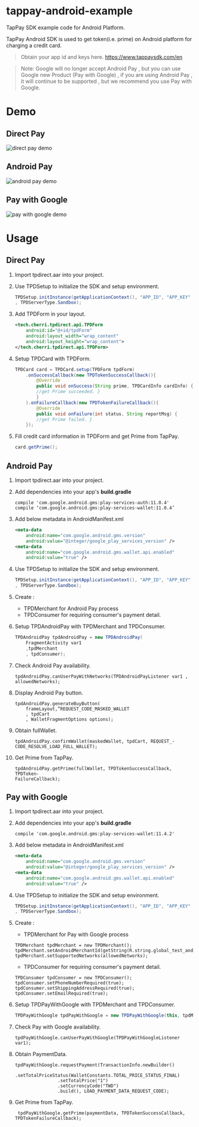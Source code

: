 # tappay-android-example

TapPay SDK example code for Android Platform.


TapPay Android SDK is used to get token(i.e. prime) on Android platform for charging a credit card.

>Obtain your app id and keys here.
     https://www.tappaysdk.com/en

>Note: Google will no longer accept Android Pay , but you can use Google new Product (Pay with Google) , if you are using Android Pay , it will continue to be supported , but we recommend you use Pay with Google.

# Demo
## Direct Pay
![direct pay demo](https://media.giphy.com/media/xUOxf4aa0035sXkfeg/giphy.gif)

## Android Pay


![android pay demo](https://media.giphy.com/media/3ohs7MZjd7lSUOPB3G/giphy.gif)

## Pay with Google
![pay with google demo](Gif/pay_with_google_demo.gif)


# Usage

## Direct Pay
1. Import tpdirect.aar into your project.
2. Use TPDSetup to initialize the SDK and setup environment.
    ```Java
    TPDSetup.initInstance(getApplicationContext(), "APP_ID", "APP_KEY"
    , TPDServerType.Sandbox);
    ```
3. Add TPDForm in your layout.
    ```xml
    <tech.cherri.tpdirect.api.TPDForm  
        android:id="@+id/tpdForm"  
        android:layout_width="wrap_content"  
        android:layout_height="wrap_content">  
    </tech.cherri.tpdirect.api.TPDForm>
    ```

4. Setup TPDCard with TPDForm. 
    ```Java
    TPDCard card = TPDCard.setup(TPDForm tpdForm)
        .onSuccessCallback(new TPDTokenSuccessCallback(){
            @Override
            public void onSuccess(String prime, TPDCardInfo cardInfo) {
            //get Prime succeeded. }
            }
        ).onFailureCallback(new TPDTokenFailureCallback(){
            @Override
            public void onFailure(int status, String reportMsg) {
            //get Prime failed. }
        });
    ```

5. Fill credit card information in TPDForm and get Prime from TapPay.
    ```Java
    card.getPrime();
    ```

    
## Android Pay

1. Import tpdirect.aar into your project.
2. Add dependencies into your app's **build.gradle**
    ```
   compile 'com.google.android.gms:play-services-auth:11.0.4' 
   compile ‘com.google.android.gms:play-services-wallet:11.0.4’
    ```
3. Add below metadata in AndroidManifest.xml
    ```xml
    <meta-data
        android:name="com.google.android.gms.version"
        android:value="@integer/google_play_services_version" /> 
    <meta-data
        android:name="com.google.android.gms.wallet.api.enabled"
        android:value="true" />
    ```

4. Use TPDSetup to initialize the SDK and setup environment.
    ```Java
    TPDSetup.initInstance(getApplicationContext(), "APP_ID", "APP_KEY"
    , TPDServerType.Sandbox);
    ```
5. Create : 
    - TPDMerchant for Android Pay process 
    - TPDConsumer for requiring consumer's payment detail.
    
6. Setup TPDAndroidPay with TPDMerchant and TPDConsumer.
    ```Java
    TPDAndroidPay tpdAndroidPay = new TPDAndroidPay(
        FragmentActivity var1
        ,tpdMerchant
        , tpdConsumer);
    ```

7. Check Android Pay availability.
    ```
    tpdAndroidPay.canUserPayWithNetworks(TPDAndroidPayListener var1 ,
    allowedNetworks);
    ```

8. Display Android Pay button. 
    ```
    tpdAndroidPay.generateBuyButton(
        frameLayout,”REQUEST_CODE_MASKED_WALLET
        , tpdCart
        , WalletFragmentOptions options);
    ```
9.  Obtain fullWallet.
    ```
    tpdAndroidPay.confirmWallet(maskedWallet, tpdCart, REQUEST_-
    CODE_RESOLVE_LOAD_FULL_WALLET);
    
    ```
    
10. Get Prime from TapPay.
    ```
    tpdAndroidPay.getPrime(fullWallet, TPDTokenSuccessCallback, TPDToken-
    FailureCallback);
    ```
    
## Pay with Google

1. Import tpdirect.aar into your project.
2. Add dependencies into your app's **build.gradle**
    ```
    compile 'com.google.android.gms:play-services-wallet:11.4.2'
    ```
3. Add below metadata in AndroidManifest.xml
    ```xml
    <meta-data
        android:name="com.google.android.gms.version"
        android:value="@integer/google_play_services_version" /> 
    <meta-data
        android:name="com.google.android.gms.wallet.api.enabled"
        android:value="true" />
    ```

4. Use TPDSetup to initialize the SDK and setup environment.
    ```Java
    TPDSetup.initInstance(getApplicationContext(), "APP_ID", "APP_KEY"
    , TPDServerType.Sandbox);
    ```
5. Create : 
    - TPDMerchant for Pay with Google process 
    ```
    TPDMerchant tpdMerchant = new TPDMerchant();
    tpdMerchant.setAndroidMerchantId(getString(R.string.global_test_android_merchant_id));
    tpdMerchant.setSupportedNetworks(allowedNetworks);
    ```
    - TPDConsumer for requiring consumer's payment detail.
    ```
    TPDConsumer tpdConsumer = new TPDConsumer();
    tpdConsumer.setPhoneNumberRequired(true);
    tpdConsumer.setShippingAddressRequired(true);
    tpdConsumer.setEmailRequired(true);
    ```

6. Setup TPDPayWithGoogle with TPDMerchant and TPDConsumer.
    ```Java
    TPDPayWithGoogle tpdPayWithGoogle = new TPDPayWithGoogle(this, tpdMerchant, tpdConsumer);
    ```

7. Check Pay with Google availability.
    ```
    tpdPayWithGoogle.canUserPayWithGoogle(TPDPayWithGoogleListener var1);
    ```

8. Obtain PaymentData.
    ```
    tpdPayWithGoogle.requestPayment(TransactionInfo.newBuilder()
                    .setTotalPriceStatus(WalletConstants.TOTAL_PRICE_STATUS_FINAL)
                    .setTotalPrice("1")
                    .setCurrencyCode("TWD")
                    .build(), LOAD_PAYMENT_DATA_REQUEST_CODE);
    ```
    
9. Get Prime from TapPay.
    ```
     tpdPayWithGoogle.getPrime(paymentData, TPDTokenSuccessCallback, TPDTokenFailureCallback);
    ```
